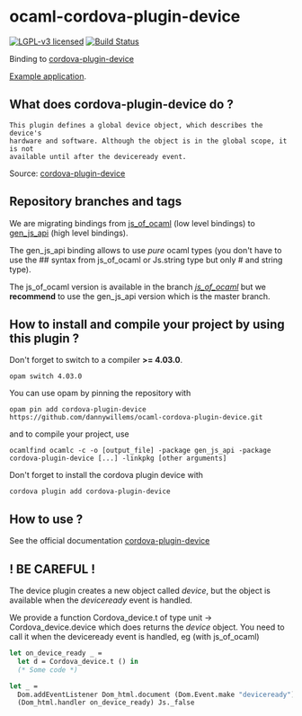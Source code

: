 # ocaml-cordova-plugin-device

[![LGPL-v3 licensed](https://img.shields.io/badge/license-LGPLv3-blue.svg)](https://raw.githubusercontent.com/dannywillems/ocaml-cordova-plugin-device/master/LICENSE)
[![Build Status](https://travis-ci.org/dannywillems/ocaml-cordova-plugin-device.svg?branch=master)](https://travis-ci.org/dannywillems/ocaml-cordova-plugin-device)

Binding to
[cordova-plugin-device](https://github.com/apache/cordova-plugin-device)

[Example
application](https://github.com/dannywillems/ocaml-cordova-plugin-device-example).

## What does cordova-plugin-device do ?

```
This plugin defines a global device object, which describes the device's
hardware and software. Although the object is in the global scope, it is not
available until after the deviceready event.
```

Source: [cordova-plugin-device](https://github.com/apache/cordova-plugin-device)

## Repository branches and tags

We are migrating bindings from
[js_of_ocaml](https://github.com/ocsigen/js_of_ocaml) (low level bindings) to
[gen_js_api](https://github.com/lexifi/gen_js_api) (high level bindings).

The gen_js_api binding allows to use *pure* ocaml types (you don't have to use
the ## syntax from js_of_ocaml or Js.string type but only # and string type).

The js_of_ocaml version is available in the branch
[*js_of_ocaml*](https://github.com/dannywillems/ocaml-cordova-plugin-device/tree/js_of_ocaml)
but we **recommend** to use the gen_js_api version which is the master branch.

## How to install and compile your project by using this plugin ?

Don't forget to switch to a compiler **>= 4.03.0**.
```Shell
opam switch 4.03.0
```

You can use opam by pinning the repository with
```Shell
opam pin add cordova-plugin-device https://github.com/dannywillems/ocaml-cordova-plugin-device.git
```

and to compile your project, use
```Shell
ocamlfind ocamlc -c -o [output_file] -package gen_js_api -package cordova-plugin-device [...] -linkpkg [other arguments]
```

Don't forget to install the cordova plugin device with
```Shell
cordova plugin add cordova-plugin-device
```

## How to use ?

See the official documentation
[cordova-plugin-device](https://github.com/apache/cordova-plugin-device)

## ! BE CAREFUL !

The device plugin creates a new object called *device*, but the object is
available when the *deviceready* event is handled.

We provide a function Cordova_device.t of type unit -> Cordova_device.device which does returns the
*device* object. You need to call it when the deviceready event is handled, eg
(with js_of_ocaml)

```OCaml
let on_device_ready _ =
  let d = Cordova_device.t () in
  (* Some code *)

let _ =
  Dom.addEventListener Dom_html.document (Dom.Event.make "deviceready")
  (Dom_html.handler on_device_ready) Js._false
```
